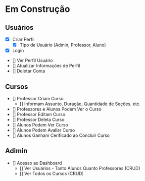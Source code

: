 # Em Construção

## Usuários

- [x] Criar Perfil
  - [x] Tipo de Usuário (Admin, Professor, Aluno)
- [x] Login
- [] Ver Perfil Usuário
- [] Atualizar Informações de Perfil
- [] Deletar Conta

## Cursos

- [] Professor Criam Curso
  - [] Informam Assunto, Duração, Quantidade de Seções, etc.
- [] Professores e Alunos Podem Ver o Curso
- [] Professor Editam Curso
- [] Professor Deleta Curso
- [] Alunos Podem Ver Curso
- [] Alunos Podem Avaliar Curso
- [] Alunos Ganham Cerificado ao Concluir Curso

## Adimin

- [] Acesso ao Dashboard
  - [] Ver Usuários - Tanto Alunos Quanto Professores (CRUD)
  - [] Ver Todos os Cursos (CRUD)
